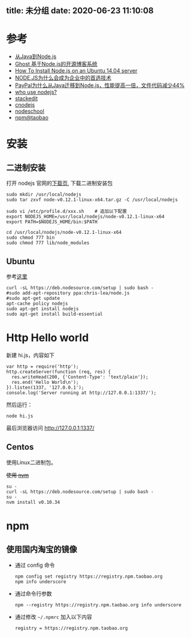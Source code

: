 title: 未分组
date: 2020-06-23 11:10:08
---------

# 参考
* [从Java到Node.js](http://www.ituring.com.cn/article/946)
* [Ghost 基于Node.js的开源博客系统](http://segmentfault.com/a/1190000000372040)
* [How To Install Node.js on an Ubuntu 14.04 server](https://www.digitalocean.com/community/tutorials/how-to-install-node-js-on-an-ubuntu-14-04-server)
* [NODE.JS为什么会成为企业中的首选技术](http://ourjs.com/detail/532f0650c911679a2800000a)
* [PayPal为什么从Java迁移到Node.js，性能提高一倍，文件代码减少44%](http://ourjs.com/detail/52a914f0127c763203000008)
* [who use nodejs?](https://github.com/joyent/node/wiki/Projects,-Applications,-and-Companies-Using-Node)
* [stackedit](https://stackedit.io/)
* [cnodejs](https://cnodejs.org/)
* [nodeschool](http://nodeschool.io/)
* [npm@taobao](https://npm.taobao.org/)


# 安装

## 二进制安装

打开 nodejs 官网的[下载页](https://nodejs.org/download/), 下载二进制安装包
 

```
sudo mkdir /usr/local/nodejs
sudo tar zxvf node-v0.12.1-linux-x64.tar.gz -C /usr/local/nodejs

sudo vi /etc/profile.d/xxx.sh    # 追加以下配置
export NODEJS_HOME=/usr/local/nodejs/node-v0.12.1-linux-x64
export PATH=$NODEJS_HOME/bin:$PATH

cd /usr/local/nodejs/node-v0.12.1-linux-x64
sudo chmod 777 bin
sudo chmod 777 lib/node_modules
```





## Ubuntu

参考[这里](https://github.com/joyent/node/wiki/Installing-Node.js-via-package-manager)

```
curl -sL https://deb.nodesource.com/setup | sudo bash -
#sudo add-apt-repository ppa:chris-lea/node.js
#sudo apt-get update
apt-cache policy nodejs
sudo apt-get install nodejs
sudo apt-get install build-essential
```


# Http Hello world

新建 hi.js，内容如下

```
var http = require('http');
http.createServer(function (req, res) {
  res.writeHead(200, {'Content-Type': 'text/plain'});
  res.end('Hello World\n');
}).listen(1337, '127.0.0.1');
console.log('Server running at http://127.0.0.1:1337/');
```

然后运行：

```
node hi.js
```

最后浏览器访问 http://127.0.0.1:1337/



## Centos

使用Linux二进制包。

<del>使用 [nvm](https://github.com/joyent/node/wiki/installing-node.js-via-package-manager#enterprise-linux-and-fedora)</del>

```
su - 
curl -sL https://deb.nodesource.com/setup | sudo bash -
su -
nvm install v0.10.34
```


# npm

## 使用国内淘宝的镜像

* 通过 config 命令

    ```
    npm config set registry https://registry.npm.taobao.org
    npm info underscore
    ```

* 通过命令行参数

    ```
    npm --registry https://registry.npm.taobao.org info underscore
    ```

* 通过修改 `~/.npmrc` 加入以下内容

    ```
    registry = https://registry.npm.taobao.org
    ```

